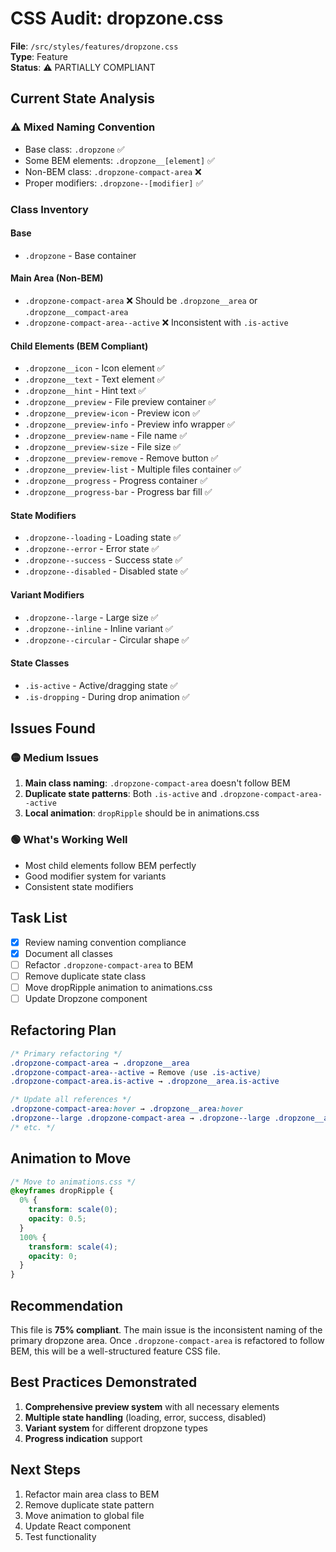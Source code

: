 # CSS Audit: dropzone.css

**File**: `/src/styles/features/dropzone.css`  
**Type**: Feature  
**Status**: ⚠️ PARTIALLY COMPLIANT

## Current State Analysis

### ⚠️ Mixed Naming Convention
- Base class: `.dropzone` ✅
- Some BEM elements: `.dropzone__[element]` ✅
- Non-BEM class: `.dropzone-compact-area` ❌
- Proper modifiers: `.dropzone--[modifier]` ✅

### Class Inventory

#### Base
- `.dropzone` - Base container

#### Main Area (Non-BEM)
- `.dropzone-compact-area` ❌ Should be `.dropzone__area` or `.dropzone__compact-area`
- `.dropzone-compact-area--active` ❌ Inconsistent with `.is-active`

#### Child Elements (BEM Compliant)
- `.dropzone__icon` - Icon element ✅
- `.dropzone__text` - Text element ✅
- `.dropzone__hint` - Hint text ✅
- `.dropzone__preview` - File preview container ✅
- `.dropzone__preview-icon` - Preview icon ✅
- `.dropzone__preview-info` - Preview info wrapper ✅
- `.dropzone__preview-name` - File name ✅
- `.dropzone__preview-size` - File size ✅
- `.dropzone__preview-remove` - Remove button ✅
- `.dropzone__preview-list` - Multiple files container ✅
- `.dropzone__progress` - Progress container ✅
- `.dropzone__progress-bar` - Progress bar fill ✅

#### State Modifiers
- `.dropzone--loading` - Loading state ✅
- `.dropzone--error` - Error state ✅
- `.dropzone--success` - Success state ✅
- `.dropzone--disabled` - Disabled state ✅

#### Variant Modifiers
- `.dropzone--large` - Large size ✅
- `.dropzone--inline` - Inline variant ✅
- `.dropzone--circular` - Circular shape ✅

#### State Classes
- `.is-active` - Active/dragging state ✅
- `.is-dropping` - During drop animation ✅

## Issues Found

### 🟡 Medium Issues
1. **Main class naming**: `.dropzone-compact-area` doesn't follow BEM
2. **Duplicate state patterns**: Both `.is-active` and `.dropzone-compact-area--active`
3. **Local animation**: `dropRipple` should be in animations.css

### 🟢 What's Working Well
- Most child elements follow BEM perfectly
- Good modifier system for variants
- Consistent state modifiers

## Task List

- [x] Review naming convention compliance
- [x] Document all classes
- [ ] Refactor `.dropzone-compact-area` to BEM
- [ ] Remove duplicate state class
- [ ] Move dropRipple animation to animations.css
- [ ] Update Dropzone component

## Refactoring Plan

```css
/* Primary refactoring */
.dropzone-compact-area → .dropzone__area
.dropzone-compact-area--active → Remove (use .is-active)
.dropzone-compact-area.is-active → .dropzone__area.is-active

/* Update all references */
.dropzone-compact-area:hover → .dropzone__area:hover
.dropzone--large .dropzone-compact-area → .dropzone--large .dropzone__area
/* etc. */
```

## Animation to Move

```css
/* Move to animations.css */
@keyframes dropRipple {
  0% {
    transform: scale(0);
    opacity: 0.5;
  }
  100% {
    transform: scale(4);
    opacity: 0;
  }
}
```

## Recommendation

This file is **75% compliant**. The main issue is the inconsistent naming of the primary dropzone area. Once `.dropzone-compact-area` is refactored to follow BEM, this will be a well-structured feature CSS file.

## Best Practices Demonstrated

1. **Comprehensive preview system** with all necessary elements
2. **Multiple state handling** (loading, error, success, disabled)
3. **Variant system** for different dropzone types
4. **Progress indication** support

## Next Steps

1. Refactor main area class to BEM
2. Remove duplicate state pattern
3. Move animation to global file
4. Update React component
5. Test functionality